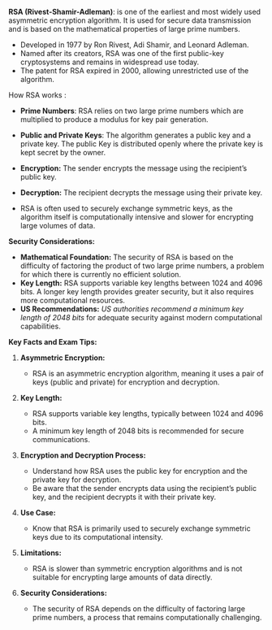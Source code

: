 
**RSA (Rivest-Shamir-Adleman)**: is one of the earliest and most widely used asymmetric encryption algorithm. It is used for secure data transmission and is based on the mathematical properties of large prime numbers. 

- Developed in 1977 by Ron Rivest, Adi Shamir, and Leonard Adleman.
- Named after its creators, RSA was one of the first public-key cryptosystems and remains in widespread use today.
- The patent for RSA expired in 2000, allowing unrestricted use of the algorithm.

How RSA works :

- **Prime Numbers**: RSA relies on two large prime numbers which are multiplied to produce a modulus for key pair generation. 

- **Public and Private Keys**: The algorithm generates a public key and a private key. The public Key is distributed openly where the private key is kept secret by the owner. 

- **Encryption:** The sender encrypts the message using the recipient’s public key.
- **Decryption:** The recipient decrypts the message using their private key.

- RSA is often used to securely exchange symmetric keys, as the algorithm itself is computationally intensive and slower for encrypting large volumes of data.

**Security Considerations:**

- **Mathematical Foundation:** The security of RSA is based on the difficulty of factoring the product of two large prime numbers, a problem for which there is currently no efficient solution.
- **Key Length:** RSA supports variable key lengths between 1024 and 4096 bits. A longer key length provides greater security, but it also requires more computational resources.
- **US Recommendations:** *US authorities recommend a minimum key length of 2048 bits* for adequate security against modern computational capabilities.


**Key Facts and Exam Tips:**

1. **Asymmetric Encryption:**
    
    - RSA is an asymmetric encryption algorithm, meaning it uses a pair of keys (public and private) for encryption and decryption.
2. **Key Length:**
    
    - RSA supports variable key lengths, typically between 1024 and 4096 bits.
    - A minimum key length of 2048 bits is recommended for secure communications.
3. **Encryption and Decryption Process:**
    
    - Understand how RSA uses the public key for encryption and the private key for decryption.
    - Be aware that the sender encrypts data using the recipient’s public key, and the recipient decrypts it with their private key.
4. **Use Case:**
    
    - Know that RSA is primarily used to securely exchange symmetric keys due to its computational intensity.
5. **Limitations:**
    
    - RSA is slower than symmetric encryption algorithms and is not suitable for encrypting large amounts of data directly.
6. **Security Considerations:**
    
    - The security of RSA depends on the difficulty of factoring large prime numbers, a process that remains computationally challenging.